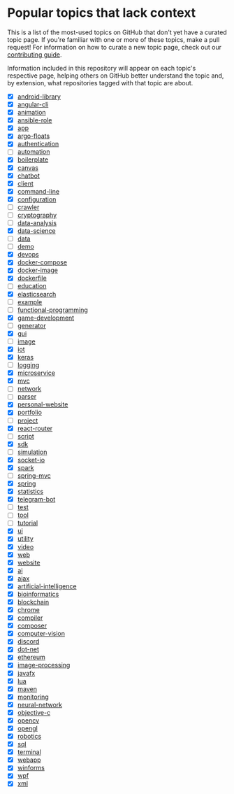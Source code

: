 # Popular topics that lack context

This is a list of the most-used topics on GitHub that don't yet have a curated topic page. If you're familiar with one or more of these topics, make a pull request! For information on how to curate a new topic page, check out our [contributing guide](https://github.com/github/explore/blob/main/CONTRIBUTING.md).

Information included in this repository will appear on each topic's respective page, helping others on GitHub better understand the topic and, by extension, what repositories tagged with that topic are about.

- [x] [android-library](https://github.com/topics/android-library/)
- [x] [angular-cli](https://github.com/topics/angular-cli/)
- [x] [animation](https://github.com/topics/animation/)
- [x] [ansible-role](https://github.com/topics/ansible-role/)
- [x] [app](https://github.com/topics/app/)
- [x] [argo-floats](https://github.com/topics/argo-floats/)
- [x] [authentication](https://github.com/topics/authentication/)
- [ ] [automation](https://github.com/topics/automation/)
- [x] [boilerplate](https://github.com/topics/boilerplate/)
- [x] [canvas](https://github.com/topics/canvas/)
- [x] [chatbot](https://github.com/topics/chatbot/)
- [x] [client](https://github.com/topics/client/)
- [x] [command-line](https://github.com/topics/command-line/)
- [x] [configuration](https://github.com/topics/configuration/)
- [ ] [crawler](https://github.com/topics/crawler/)
- [ ] [cryptography](https://github.com/topics/cryptography/)
- [ ] [data-analysis](https://github.com/topics/data-analysis/)
- [x] [data-science](https://github.com/topics/data-science/)
- [ ] [data](https://github.com/topics/data/)
- [ ] [demo](https://github.com/topics/demo/)
- [x] [devops](https://github.com/topics/devops/)
- [x] [docker-compose](https://github.com/topics/docker-compose/)
- [x] [docker-image](https://github.com/topics/docker-image/)
- [x] [dockerfile](https://github.com/topics/dockerfile/)
- [ ] [education](https://github.com/topics/education/)
- [x] [elasticsearch](https://github.com/topics/elasticsearch/)
- [ ] [example](https://github.com/topics/example/)
- [ ] [functional-programming](https://github.com/topics/functional-programming/)
- [x] [game-development](https://github.com/topics/game-development/)
- [ ] [generator](https://github.com/topics/generator/)
- [x] [gui](https://github.com/topics/gui/)
- [ ] [image](https://github.com/topics/image/)
- [x] [iot](https://github.com/topics/iot/)
- [x] [keras](https://github.com/topics/keras/)
- [ ] [logging](https://github.com/topics/logging/)
- [x] [microservice](https://github.com/topics/microservice/)
- [x] [mvc](https://github.com/topics/mvc/)
- [ ] [network](https://github.com/topics/network/)
- [ ] [parser](https://github.com/topics/parser/)
- [x] [personal-website](https://github.com/topics/personal-website/)
- [x] [portfolio](https://github.com/topics/portfolio/)
- [ ] [project](https://github.com/topics/project/)
- [x] [react-router](https://github.com/topics/react-router/)
- [ ] [script](https://github.com/topics/script/)
- [x] [sdk](https://github.com/topics/sdk/)
- [ ] [simulation](https://github.com/topics/simulation/)
- [x] [socket-io](https://github.com/topics/socket-io/)
- [x] [spark](https://github.com/topics/spark/)
- [ ] [spring-mvc](https://github.com/topics/spring-mvc/)
- [x] [spring](https://github.com/topics/spring/)
- [x] [statistics](https://github.com/topics/statistics/)
- [x] [telegram-bot](https://github.com/topics/telegram-bot/)
- [ ] [test](https://github.com/topics/test/)
- [ ] [tool](https://github.com/topics/tool/)
- [ ] [tutorial](https://github.com/topics/tutorial/)
- [x] [ui](https://github.com/topics/ui/)
- [x] [utility](https://github.com/topics/utility/)
- [x] [video](https://github.com/topics/video/)
- [x] [web](https://github.com/topics/web/)
- [x] [website](https://github.com/topics/website/)
- [x] [ai](https://github.com/topics/ai/)
- [x] [ajax](https://github.com/topics/ajax/)
- [x] [artificial-intelligence](https://github.com/topics/artificial-intelligence/)
- [x] [bioinformatics](https://github.com/topics/bioinformatics/)
- [x] [blockchain](https://github.com/topics/blockchain/)
- [x] [chrome](https://github.com/topics/chrome/)
- [x] [compiler](https://github.com/topics/compiler/)
- [x] [composer](https://github.com/topics/composer/)
- [x] [computer-vision](https://github.com/topics/computer-vision/)
- [x] [discord](https://github.com/topics/discord/)
- [x] [dot-net](https://github.com/topics/dot-net/)
- [x] [ethereum](https://github.com/topics/ethereum/)
- [x] [image-processing](https://github.com/topics/image-processing/)
- [x] [javafx](https://github.com/topics/javafx/)
- [x] [lua](https://github.com/topics/lua/)
- [x] [maven](https://github.com/topics/maven/)
- [x] [monitoring](https://github.com/topics/monitoring/)
- [x] [neural-network](https://github.com/topics/neural-network/)
- [x] [objective-c](https://github.com/topics/objective-c/)
- [x] [opencv](https://github.com/topics/opencv/)
- [x] [opengl](https://github.com/topics/opengl/)
- [x] [robotics](https://github.com/topics/robotics/)
- [x] [sql](https://github.com/topics/sql/)
- [x] [terminal](https://github.com/topics/terminal/)
- [x] [webapp](https://github.com/topics/webapp/)
- [x] [winforms](https://github.com/topics/winforms/)
- [x] [wpf](https://github.com/topics/wpf/)
- [x] [xml](https://github.com/topics/xml/)
